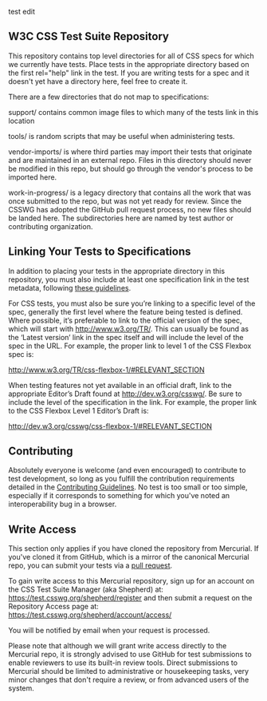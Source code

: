 test edit

W3C CSS Test Suite Repository
-----------------------------
 
This repository contains top level directories for all of CSS specs for
which we currently have tests. Place tests in the appropriate directory based
on the first rel="help" link in the test. If you are writing tests for a spec
and it doesn't yet have a directory here, feel free to create it.

There are a few directories that do not map to specifications:

support/ contains common image files to which many of the tests link in
this location

tools/ is random scripts that may be useful when administering tests.

vendor-imports/ is where third parties may import their tests that originate
and are maintained in an external repo. Files in this directory should
never be modified in this repo, but should go through the vendor's process
to be imported here.

work-in-progress/ is a legacy directory that contains all the work that was
once submitted to the repo, but was not yet ready for review. Since the CSSWG
has adopted the GitHub pull request process, no new files should be landed here.
The subdirectories here are named by test author or contributing organization.

Linking Your Tests to Specifications
-----------------------------------

In addition to placing your tests in the appropriate directory in this repository,
you must also include at least one specification link in the test metadata,
following [these guidelines][speclinks].

For CSS tests, you must also be sure you’re linking to a specific level of the spec,
generally the first level where the feature being tested is defined. Where possible,
it’s preferable to link to the official version of the spec, which will start with
http://www.w3.org/TR/. This can usually be found as the ‘Latest version’ link in the
spec itself and will include the level of the spec in the URL. For example, the proper
link to level 1 of the CSS Flexbox spec is:

http://www.w3.org/TR/css-flexbox-1/#RELEVANT_SECTION

When testing features not yet available in an official draft, link to the appropriate
Editor’s Draft found at http://dev.w3.org/csswg/. Be sure to include the level of the
specification in the link. For example, the proper link to the CSS Flexbox Level 1
Editor’s Draft is:

http://dev.w3.org/csswg/css-flexbox-1/#RELEVANT_SECTION

Contributing
-------------

Absolutely everyone is welcome (and even encouraged) to contribute to test
development, so long as you fulfill the contribution requirements detailed
in the [Contributing Guidelines][contributing]. No test is too small or too
simple, especially if it corresponds to something for which you've noted an
interoperability bug in a browser.

Write Access
------------

This section only applies if you have cloned the repository from
Mercurial. If you've cloned it from GitHub, which is a mirror of
the canonical Mercurial repo, you can submit your tests via a [pull request][github101].

To gain write access to this Mercurial repository, sign up for an account
on the CSS Test Suite Manager (aka Shepherd) at:
https://test.csswg.org/shepherd/register
and then submit a request on the Repository Access page at:
https://test.csswg.org/shepherd/account/access/

You will be notified by email when your request is processed.

Please note that although we will grant write access directly to the Mercurial
repo, it is strongly advised to use GitHub for test submissions to enable
reviewers to use its built-in review tools. Direct submissions to Mercurial
should be limited to administrative or housekeeping tasks, very minor changes
that don't require a review, or from advanced users of the system.

[contributing]: https://github.com/rhauck/csswg-test/blob/master/CONTRIBUTING.md
[github101]: http://testthewebforward.org/docs/github-101.html
[speclinks]: http://testthewebforward.org/docs/test-templates.html#specification-links
